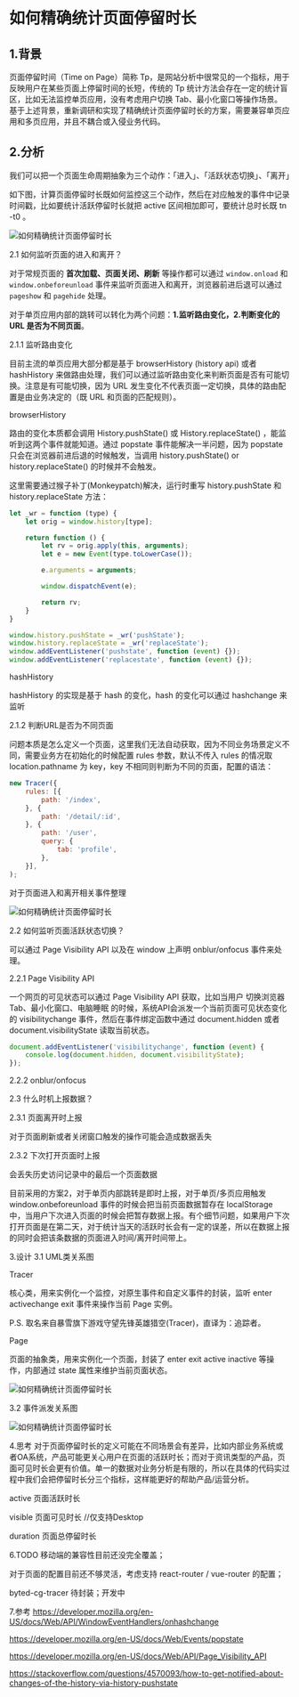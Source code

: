 如何精确统计页面停留时长
===

## 1.背景
页面停留时间（Time on Page）简称 Tp，是网站分析中很常见的一个指标，用于反映用户在某些页面上停留时间的长短，传统的 Tp 统计方法会存在一定的统计盲区，比如无法监控单页应用，没有考虑用户切换 Tab、最小化窗口等操作场景。基于上述背景，重新调研和实现了精确统计页面停留时长的方案，需要兼容单页应用和多页应用，并且不耦合或入侵业务代码。

## 2.分析
我们可以把一个页面生命周期抽象为三个动作：「进入」、「活跃状态切换」、「离开」

如下图，计算页面停留时长既如何监控这三个动作，然后在对应触发的事件中记录时间戳，比如要统计活跃停留时长就把 active 区间相加即可，要统计总时长既 tn -t0 。

![如何精确统计页面停留时长](./img/01.jpeg)

2.1 如何监听页面的进入和离开？

对于常规页面的 **首次加载、页面关闭、刷新** 等操作都可以通过 `window.onload` 和 `window.onbeforeunload` 事件来监听页面进入和离开，浏览器前进后退可以通过 `pageshow` 和 `pagehide` 处理。

对于单页应用内部的跳转可以转化为两个问题：**1.监听路由变化，2.判断变化的 URL 是否为不同页面**。

2.1.1 监听路由变化

目前主流的单页应用大部分都是基于 browserHistory (history api) 或者 hashHistory 来做路由处理，我们可以通过监听路由变化来判断页面是否有可能切换。注意是有可能切换，因为 URL 发生变化不代表页面一定切换，具体的路由配置是由业务决定的（既 URL 和页面的匹配规则）。

browserHistory

路由的变化本质都会调用 History.pushState() 或 History.replaceState() ，能监听到这两个事件就能知道。通过 popstate 事件能解决一半问题，因为 popstate 只会在浏览器前进后退的时候触发，当调用 history.pushState() or history.replaceState() 的时候并不会触发。

这里需要通过猴子补丁(Monkeypatch)解决，运行时重写 history.pushState 和 history.replaceState 方法：

```js
let _wr = function (type) {
    let orig = window.history[type];

    return function () {
        let rv = orig.apply(this, arguments);
        let e = new Event(type.toLowerCase());

        e.arguments = arguments;

        window.dispatchEvent(e);

        return rv;
    }
}

window.history.pushState = _wr('pushState');
window.history.replaceState = _wr('replaceState');
window.addEventListener('pushstate', function (event) {});
window.addEventListener('replacestate', function (event) {});
```

hashHistory

hashHistory 的实现是基于 hash 的变化，hash 的变化可以通过 hashchange 来监听

2.1.2 判断URL是否为不同页面

问题本质是怎么定义一个页面，这里我们无法自动获取，因为不同业务场景定义不同，需要业务方在初始化的时候配置 rules 参数，默认不传入 rules 的情况取 location.pathname 为 key，key 不相同则判断为不同的页面，配置的语法：

```js
new Tracer({
    rules: [{
        path: '/index',
    }, {
        path: '/detail/:id',
    }, {
        path: '/user',
        query: {
            tab: 'profile',
        },
    }],
);
```

对于页面进入和离开相关事件整理

![如何精确统计页面停留时长](./img/02.jpeg)

2.2 如何监听页面活跃状态切换？

可以通过 Page Visibility API 以及在 window 上声明 onblur/onfocus 事件来处理。

2.2.1 Page Visibility API

一个网页的可见状态可以通过 Page Visibility API 获取，比如当用户 切换浏览器Tab、最小化窗口、电脑睡眠 的时候，系统API会派发一个当前页面可见状态变化的 visibilitychange 事件，然后在事件绑定函数中通过 document.hidden 或者 document.visibilityState 读取当前状态。

```js
document.addEventListener('visibilitychange', function (event) {
    console.log(document.hidden, document.visibilityState);
});
```

2.2.2 onblur/onfocus

2.3 什么时机上报数据？

2.3.1 页面离开时上报

对于页面刷新或者关闭窗口触发的操作可能会造成数据丢失

2.3.2 下次打开页面时上报

会丢失历史访问记录中的最后一个页面数据

目前采用的方案2，对于单页内部跳转是即时上报，对于单页/多页应用触发 window.onbeforeunload 事件的时候会把当前页面数据暂存在 localStorage 中，当用户下次进入页面的时候会把暂存数据上报。有个细节问题，如果用户下次打开页面是在第二天，对于统计当天的活跃时长会有一定的误差，所以在数据上报的同时会把该条数据的页面进入时间/离开时间带上。

3.设计
3.1 UML类关系图

Tracer

核心类，用来实例化一个监控，对原生事件和自定义事件的封装，监听 enter activechange exit 事件来操作当前 Page 实例。

P.S. 取名来自暴雪旗下游戏守望先锋英雄猎空(Tracer)，直译为：追踪者。

Page

页面的抽象类，用来实例化一个页面，封装了 enter exit active inactive 等操作，内部通过 state 属性来维护当前页面状态。

![如何精确统计页面停留时长](./img/03.jpeg)

3.2 事件派发关系图

![如何精确统计页面停留时长](./img/04.jpeg)

4.思考
对于页面停留时长的定义可能在不同场景会有差异，比如内部业务系统或者OA系统，产品可能更关心用户在页面的活跃时长；而对于资讯类型的产品，页面可见时长会更有价值。单一的数据对业务分析是有限的，所以在具体的代码实过程中我们会把停留时长分三个指标，这样能更好的帮助产品/运营分析。

active 页面活跃时长

visible 页面可见时长 //仅支持Desktop

duration 页面总停留时长

6.TODO
移动端的兼容性目前还没完全覆盖；

对于页面的配置目前还不够灵活，考虑支持 react-router / vue-router 的配置；

byted-cg-tracer 待封装；开发中

7.参考
https://developer.mozilla.org/en-US/docs/Web/API/WindowEventHandlers/onhashchange

https://developer.mozilla.org/en-US/docs/Web/Events/popstate

https://developer.mozilla.org/en-US/docs/Web/API/Page_Visibility_API

https://stackoverflow.com/questions/4570093/how-to-get-notified-about-changes-of-the-history-via-history-pushstate
